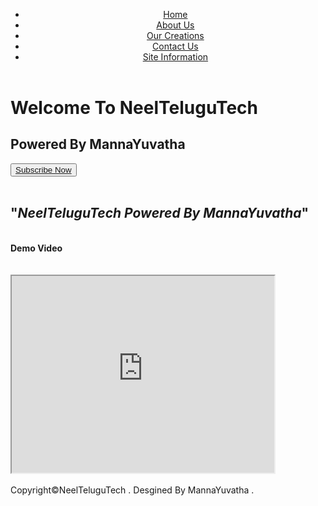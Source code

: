﻿
<head>
<title>NeelTeluguTech</title>
</head>
<link rel="stylesheet" type="text/css" href="style.css" media="all">

<header>
<hgroup>
<nav>
<ul>
<li><a href="demoweb.html">Home</a></li>
<li><a href="about.html">About Us</a></li>
<li><a href="partners.html">Our Creations</a></li>
<li><a href="form.html">Contact Us</a></li>
<li><a href="">Site Information</a></li>
</ul>
</nav>
</hgroup>
</header>
<body>
<h1>Welcome To NeelTeluguTech</h1>
<h2>Powered By MannaYuvatha</h2>
<button><a href="https://www.youtube.com/channel/UCrFcMhBZqQWAlWLWTIyH5-A">Subscribe Now</a></button><br/><br/>
<section>
  <h2>"<i>NeelTeluguTech Powered By MannaYuvatha</i>"</h2><br/>
<b>Demo Video</b><br/><br/><br/>
 <iframe width="420" height="315"
src="https://www.youtube.com/embed/Ug4LYLfq9Q8">
</iframe><br/><br/> 
</section>
<footer>
<credit>Copyright©NeelTeluguTech . Desgined By MannaYuvatha .</credit>
</footer>
</body>